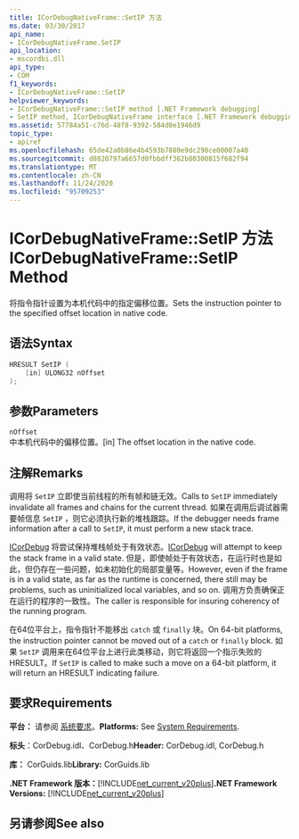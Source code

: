 ```yaml
---
title: ICorDebugNativeFrame::SetIP 方法
ms.date: 03/30/2017
api_name:
- ICorDebugNativeFrame.SetIP
api_location:
- mscordbi.dll
api_type:
- COM
f1_keywords:
- ICorDebugNativeFrame::SetIP
helpviewer_keywords:
- ICorDebugNativeFrame::SetIP method [.NET Framework debugging]
- SetIP method, ICorDebugNativeFrame interface [.NET Framework debugging]
ms.assetid: 57784a51-c76d-48f8-9392-584d0e1946d9
topic_type:
- apiref
ms.openlocfilehash: 65de42a0b86e4b4593b7880e9dc290ce00007a40
ms.sourcegitcommit: d8020797a6657d0fbbdff362b80300815f682f94
ms.translationtype: MT
ms.contentlocale: zh-CN
ms.lasthandoff: 11/24/2020
ms.locfileid: "95709253"
---
```

# <a name="icordebugnativeframesetip-method"></a><span data-ttu-id="5ccff-102">ICorDebugNativeFrame::SetIP 方法</span><span class="sxs-lookup"><span data-stu-id="5ccff-102">ICorDebugNativeFrame::SetIP Method</span></span>

<span data-ttu-id="5ccff-103">将指令指针设置为本机代码中的指定偏移位置。</span><span class="sxs-lookup"><span data-stu-id="5ccff-103">Sets the instruction pointer to the specified offset location in native code.</span></span>  
  
## <a name="syntax"></a><span data-ttu-id="5ccff-104">语法</span><span class="sxs-lookup"><span data-stu-id="5ccff-104">Syntax</span></span>  
  
```cpp  
HRESULT SetIP (  
    [in] ULONG32 nOffset  
);  
```  
  
## <a name="parameters"></a><span data-ttu-id="5ccff-105">参数</span><span class="sxs-lookup"><span data-stu-id="5ccff-105">Parameters</span></span>  

 `nOffset`  
 <span data-ttu-id="5ccff-106">中本机代码中的偏移位置。</span><span class="sxs-lookup"><span data-stu-id="5ccff-106">[in] The offset location in the native code.</span></span>  
  
## <a name="remarks"></a><span data-ttu-id="5ccff-107">注解</span><span class="sxs-lookup"><span data-stu-id="5ccff-107">Remarks</span></span>  

 <span data-ttu-id="5ccff-108">调用将 `SetIP` 立即使当前线程的所有帧和链无效。</span><span class="sxs-lookup"><span data-stu-id="5ccff-108">Calls to `SetIP` immediately invalidate all frames and chains for the current thread.</span></span> <span data-ttu-id="5ccff-109">如果在调用后调试器需要帧信息 `SetIP` ，则它必须执行新的堆栈跟踪。</span><span class="sxs-lookup"><span data-stu-id="5ccff-109">If the debugger needs frame information after a call to `SetIP`, it must perform a new stack trace.</span></span>  
  
 <span data-ttu-id="5ccff-110">[ICorDebug](icordebug-interface.md) 将尝试保持堆栈帧处于有效状态。</span><span class="sxs-lookup"><span data-stu-id="5ccff-110">[ICorDebug](icordebug-interface.md) will attempt to keep the stack frame in a valid state.</span></span> <span data-ttu-id="5ccff-111">但是，即使帧处于有效状态，在运行时也是如此，但仍存在一些问题，如未初始化的局部变量等。</span><span class="sxs-lookup"><span data-stu-id="5ccff-111">However, even if the frame is in a valid state, as far as the runtime is concerned, there still may be problems, such as uninitialized local variables, and so on.</span></span> <span data-ttu-id="5ccff-112">调用方负责确保正在运行的程序的一致性。</span><span class="sxs-lookup"><span data-stu-id="5ccff-112">The caller is responsible for insuring coherency of the running program.</span></span>  
  
 <span data-ttu-id="5ccff-113">在64位平台上，指令指针不能移出 `catch` 或 `finally` 块。</span><span class="sxs-lookup"><span data-stu-id="5ccff-113">On 64-bit platforms, the instruction pointer cannot be moved out of a `catch` or `finally` block.</span></span> <span data-ttu-id="5ccff-114">如果 `SetIP` 调用来在64位平台上进行此类移动，则它将返回一个指示失败的 HRESULT。</span><span class="sxs-lookup"><span data-stu-id="5ccff-114">If `SetIP` is called to make such a move on a 64-bit platform, it will return an HRESULT indicating failure.</span></span>  
  
## <a name="requirements"></a><span data-ttu-id="5ccff-115">要求</span><span class="sxs-lookup"><span data-stu-id="5ccff-115">Requirements</span></span>  

 <span data-ttu-id="5ccff-116">**平台：** 请参阅 [系统要求](../../get-started/system-requirements.md)。</span><span class="sxs-lookup"><span data-stu-id="5ccff-116">**Platforms:** See [System Requirements](../../get-started/system-requirements.md).</span></span>  
  
 <span data-ttu-id="5ccff-117">**标头**：CorDebug.idl、CorDebug.h</span><span class="sxs-lookup"><span data-stu-id="5ccff-117">**Header:** CorDebug.idl, CorDebug.h</span></span>  
  
 <span data-ttu-id="5ccff-118">**库：** CorGuids.lib</span><span class="sxs-lookup"><span data-stu-id="5ccff-118">**Library:** CorGuids.lib</span></span>  
  
 <span data-ttu-id="5ccff-119">**.NET Framework 版本：**[!INCLUDE[net_current_v20plus](../../../../includes/net-current-v20plus-md.md)]</span><span class="sxs-lookup"><span data-stu-id="5ccff-119">**.NET Framework Versions:** [!INCLUDE[net_current_v20plus](../../../../includes/net-current-v20plus-md.md)]</span></span>  
  
## <a name="see-also"></a><span data-ttu-id="5ccff-120">另请参阅</span><span class="sxs-lookup"><span data-stu-id="5ccff-120">See also</span></span>
